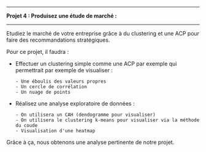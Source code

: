 -------------------------------------------------------------------------------------------------------------------------------------------------------------------------------------------------------

__Projet 4 : Produisez une étude de marché :__

-------------------------------------------------------------------------------------------------------------------------------------------------------------------------------------------------------

Etudiez le marché de votre entreprise grâce à du clustering et une ACP pour faire des recommandations stratégiques.

Pour ce projet, il faudra : 

- Effectuer un clustering simple comme une ACP par exemple qui permettrait par exemple de visualiser : 

      - Une éboulis des valeurs propres 
      - Un cercle de corrélation
      - Un nuage de points

- Réalisez une analyse exploratoire de données : 

      - On utilisera un CAH (dendogramme pour visualiser)
      - On utilisera le clustering k-means pour visualiser via la méthode du coude
      - Visualisation d'une heatmap

Grâce à ça, nous obtenons une analyse pertinente de notre projet.
